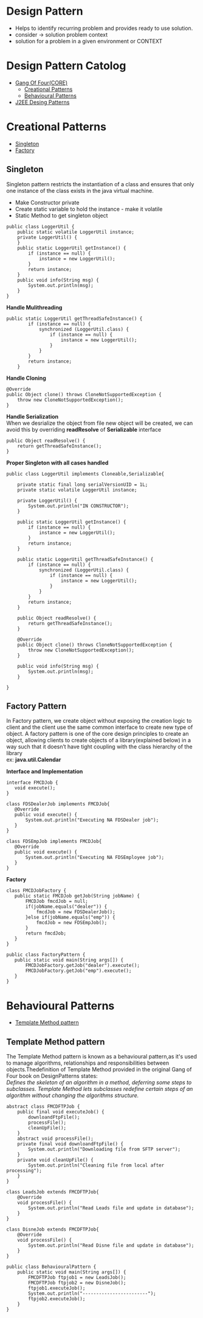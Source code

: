 # Design Pattern
* Helps to identify recurring problem and provides ready to use solution.
* consider -> solution problem context
* solution for a problem in a given environment or CONTEXT
# Design Pattern Catolog
* [Gang Of Four(CORE)](#core(gof)-design-patterns)
	* [Creational Patterns](#creational-patterns)
	* [Behavioural  Patterns](#behavioural-patterns)
* [J2EE Desing Patterns](#j2ee-design-patterns)
	
# Creational Patterns
* [Singleton](#singleton-pattern)
* [Factory](#factory-pattern)

## Singleton
Singleton pattern restricts the instantiation of a class and ensures that only one instance of the class exists in the java virtual machine.
* Make Constructor private
* Create static variable to hold the instance - make it volatile
* Static Method to get singleton object

```
public class LoggerUtil {
	public static volatile LoggerUtil instance;
	private LoggerUtil() {
	}
	public static LoggerUtil getInstance() {
		if (instance == null) {
			instance = new LoggerUtil();
		}
		return instance;
	}
	public void info(String msg) {
		System.out.println(msg);
	}
}
```

**Handle Mulithreading** <br>
```
public static LoggerUtil getThreadSafeInstance() {
		if (instance == null) {
			synchronized (LoggerUtil.class) {
				if (instance == null) {
					instance = new LoggerUtil();
				}
			}
		}
		return instance;
	}
```
**Handle Cloning** <br>
```
@Override
public Object clone() throws CloneNotSupportedException {
	throw new CloneNotSupportedException();
}	
```
**Handle Serialization** <br>
When we desrialize the object from file new object will be created, we can avoid this by overriding **readResolve** of **Serializable** interface
```
public Object readResolve() {
	return getThreadSafeInstance();
}	
```
**Proper Singleton with all cases handled** <br>
```
public class LoggerUtil implements Cloneable,Serializable{
 
	private static final long serialVersionUID = 1L;
	private static volatile LoggerUtil instance;

	private LoggerUtil() {
		System.out.println("IN CONSTRUCTOR");
	}

	public static LoggerUtil getInstance() {
		if (instance == null) {
			instance = new LoggerUtil();
		}
		return instance;
	}

	public static LoggerUtil getThreadSafeInstance() {
		if (instance == null) {
			synchronized (LoggerUtil.class) {
				if (instance == null) {
					instance = new LoggerUtil();
				}
			}
		}
		return instance;
	}
 
	public Object readResolve() {
		return getThreadSafeInstance();
	}
	
	@Override
	public Object clone() throws CloneNotSupportedException {
		throw new CloneNotSupportedException();
	}	
	 
	public void info(String msg) {
		System.out.println(msg);
	}

}

```
## Factory Pattern
 In Factory pattern, we create object without exposing the creation logic to client and the client use the same common interface to create new type of object.
 A factory pattern is one of the core design principles to create an object, allowing clients to create objects of a library(explained below) in a way such that it doesn’t have tight coupling with the class hierarchy of the library <br> ex: **java.util.Calendar**<br>
 
**Interface and Implementation** <br>
 ```
 interface FMCDJob {
	void execute();
}

class FDSDealerJob implements FMCDJob{
	@Override
	public void execute() {
		System.out.println("Executing NA FDSDealer job");
	}	
}

class FDSEmpJob implements FMCDJob{
	@Override
	public void execute() {
		System.out.println("Executing NA FDSEmployee job");
	}	
}
 ```
**Factory** 
 ```
 class FMCDJobFactory {
	public static FMCDJob getJob(String jobName) {
		FMCDJob fmcdJob = null;
		if(jobName.equals("dealer")) {
			fmcdJob = new FDSDealerJob();
		}else if(jobName.equals("emp")) {
			fmcdJob = new FDSEmpJob();
		}
		return fmcdJob;
	}
}

public class FactoryPattern {
	public static void main(String args[]) {
		FMCDJobFactory.getJob("dealer").execute();
		FMCDJobFactory.getJob("emp").execute();
	}
}
 ```
# Behavioural  Patterns
* [Template Method pattern](#template-method-pattern)
 
## Template Method pattern
The Template Method pattern is known as a behavioural pattern,as it's used to manage algorithms, relationships and responsibilities between objects.Thedefinition of Template Method provided in the original Gang of Four book on DesignPatterns states: <br>
_Defines the skeleton of an algorithm in a method, deferring some steps to subclasses. Template Method lets subclasses redefine certain steps of an algorithm without changing the algorithms structure._
```
abstract class FMCDFTPJob {
	public final void executeJob() {
		downloandFtpFile();
		processFile();
		cleanUpFile();
	}
	abstract void processFile();
	private final void downloandFtpFile() {
		System.out.println("Downloading file from SFTP server");
	}
	private void cleanUpFile() {
		System.out.println("Cleaning file from local after processing");
	}
}

class LeadsJob extends FMCDFTPJob{
	@Override
	void processFile() {
		System.out.println("Read Leads file and update in database");		
	}	
}

class DisneJob extends FMCDFTPJob{
	@Override
	void processFile() {
		System.out.println("Read Disne file and update in database");		
	}	
}

public class BehaviouralPattern {
	public static void main(String args[]) {
		FMCDFTPJob ftpjob1 = new LeadsJob();
		FMCDFTPJob ftpjob2 = new DisneJob();
		ftpjob1.executeJob();
		System.out.println("------------------------");
		ftpjob2.executeJob();
	}
}
```
